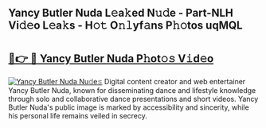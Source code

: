 ## Yancy Butler Nuda L𝚎a𝚔ed N𝚞𝚍e - Part-NLH Vi𝚍𝚎o L𝚎a𝚔s - H𝚘𝚝 O𝚗𝚕yf𝚊ns P𝚑𝚘tos uqMQL

# <h2><a href="http://kfa1z2.oniu.top/?m=Yancy+Butler+Nuda">🔗👉 🔴 Yancy Butler Nuda P𝚑ot𝚘𝚜 V𝚒d𝚎o</a></h2>

[![Yancy Butler Nuda Nu𝚍e𝚜](https://i.imgur.com/0qMVB7G.gif)](http://kfa1z2.oniu.top/?m=Yancy+Butler+Nuda)
Digital content creator and web entertainer Yancy Butler Nuda, known for disseminating dance and lifestyle knowledge through solo and collaborative dance presentations and short videos. Yancy Butler Nuda's public image is marked by accessibility and sincerity, while his personal life remains veiled in secrecy.  
